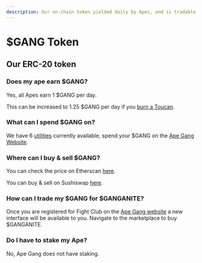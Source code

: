 ```yaml
---
description: Our on-chain token yielded daily by Apes, and is tradable for Ethereum
---
```


# $GANG Token

## Our ERC-20 token

### Does my ape earn $GANG?

Yes, all Apes earn 1 $GANG per day.

This can be increased to 1.25 $GANG per day if you [burn a Toucan](../faqs/how-do-i-burn-my-toucans.md).

### What can I spend $GANG on?

We have 6 [utilities](utilities.md) currently available, spend your $GANG on the [Ape Gang Website](https://apegang.art/utilities).

### Where can I buy & sell $GANG?

You can check the price on Etherscan [here](https://etherscan.io/dex/sushiswap/0xaad85cb5e0d48ff9fc6e64db64315864ef2a1ca7).

You can buy & sell on Sushiswap [here](https://app.sushi.com/swap?inputCurrency=0xB73758FE1dc58Ac2A255a2950a3Fdd84DA656b84\&outputCurrency=ETH\&chainId=1).

### How can I trade my $GANG for $GANGANITE?

Once you are registered for Fight Club on the [Ape Gang website](https://apegang.art/) a new interface will be available to you. Navigate to the marketplace to buy $GANGANITE.

### Do I have to stake my Ape?

No, Ape Gang does not have staking.
